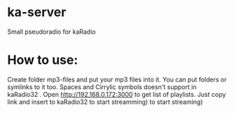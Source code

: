 # ka-server
Small pseudoradio for kaRadio

# How to use:
Create folder mp3-files and put your mp3 files into it. You can put folders or symlinks to it too. Spaces and Cirrylic symbols doesn't support in kaRadio32 . Open http://192.168.0.172:3000 to get list of playlists. Just copy link and insert to kaRadio32 to start streamming)
to start streaming)
